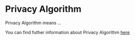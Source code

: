 # Privacy Algorithm

Privacy Algorithm means ...

You can find futher information about Privacy Algorithm [here](../T3.5/privacy_algorithm.md)
